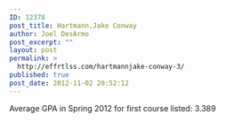 ```yaml
---
ID: 12378
post_title: Hartmann,Jake Conway
author: Joel DesArmo
post_excerpt: ""
layout: post
permalink: >
  http://effrtlss.com/hartmannjake-conway-3/
published: true
post_date: 2012-11-02 20:52:12
---
```

<p>Average GPA in Spring 2012 for first course listed: 3.389</p>